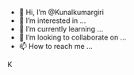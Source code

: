 - 👋 Hi, I’m @Kunalkumargiri
- 👀 I’m interested in ...
- 🌱 I’m currently learning ...
- 💞️ I’m looking to collaborate on ...
- 📫 How to reach me ...

<!---
Kunalkumargiri/Kunalkumargiri is a ✨ special ✨ repository because its `README.md` (this file) appears on your GitHub profile.
You can click the Preview link to take a look at your changes.
--->
K
